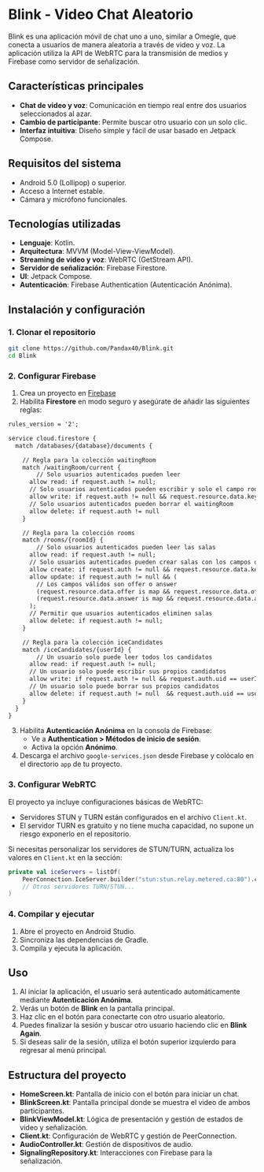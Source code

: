 # Blink - Video Chat Aleatorio

Blink es una aplicación móvil de chat uno a uno, similar a Omegle, que conecta a usuarios de manera aleatoria a través de video y voz. La aplicación utiliza la API de WebRTC para la transmisión de medios y Firebase como servidor de señalización.

## Características principales

- **Chat de video y voz**: Comunicación en tiempo real entre dos usuarios seleccionados al azar.
- **Cambio de participante**: Permite buscar otro usuario con un solo clic.
- **Interfaz intuitiva**: Diseño simple y fácil de usar basado en Jetpack Compose.

## Requisitos del sistema

- Android 5.0 (Lollipop) o superior.
- Acceso a Internet estable.
- Cámara y micrófono funcionales.

## Tecnologías utilizadas

- **Lenguaje**: Kotlin.
- **Arquitectura**: MVVM (Model-View-ViewModel).
- **Streaming de video y voz**: WebRTC (GetStream API).
- **Servidor de señalización**: Firebase Firestore.
- **UI**: Jetpack Compose.
- **Autenticación**: Firebase Authentication (Autenticación Anónima).

## Instalación y configuración

### 1. Clonar el repositorio

```bash
git clone https://github.com/Pandax40/Blink.git
cd Blink
```

### 2. Configurar Firebase

1. Crea un proyecto en [Firebase](https://console.firebase.google.com/)
2. Habilita **Firestore** en modo seguro y asegúrate de añadir las siguientes reglas:
```txt
rules_version = '2';

service cloud.firestore {
  match /databases/{database}/documents {

    // Regla para la colección waitingRoom
    match /waitingRoom/current {
    	// Solo usuarios autenticados pueden leer
      allow read: if request.auth != null;
      // Solo usuarios autenticados pueden escribir y solo el campo roomId es permitido
      allow write: if request.auth != null && request.resource.data.keys().hasOnly(['roomId']);
      // Solo usuarios autenticados pueden borrar el waitingRoom
      allow delete: if request.auth != null
    }

    // Regla para la colección rooms
    match /rooms/{roomId} {
    	// Solo usuarios autenticados pueden leer las salas
      allow read: if request.auth != null;
      // Solo usuarios autenticados pueden crear salas con los campos offer y answer
      allow create: if request.auth != null && request.resource.data.keys().hasOnly(['offer', 'answer']);
      allow update: if request.auth != null && (
        // Los campos válidos son offer o answer
        (request.resource.data.offer is map && request.resource.data.offer.keys().hasOnly(['sdp', 'ownerId'])) ||
        (request.resource.data.answer is map && request.resource.data.answer.keys().hasOnly(['sdp', 'responderId']))
      );
      // Permitir que usuarios autenticados eliminen salas
      allow delete: if request.auth != null;
    }

    // Regla para la colección iceCandidates
    match /iceCandidates/{userId} {
    	// Un usuario solo puede leer todos los candidatos
      allow read: if request.auth != null; 
      // Un usuario solo puede escribir sus propios candidatos
      allow write: if request.auth != null && request.auth.uid == userId; 
      // Un usuario solo puede borrar sus propios candidatos
      allow delete: if request.auth != null  && request.auth.uid == userId; 
    }
  }
}
```
3. Habilita **Autenticación Anónima** en la consola de Firebase:
   - Ve a **Authentication > Métodos de inicio de sesión**.
   - Activa la opción **Anónimo**.
4. Descarga el archivo `google-services.json` desde Firebase y colócalo en el directorio `app` de tu proyecto.

### 3. Configurar WebRTC

El proyecto ya incluye configuraciones básicas de WebRTC:
- Servidores STUN y TURN están configurados en el archivo `Client.kt`.
- El servidor TURN es gratuito y no tiene mucha capacidad, no supone un riesgo exponerlo en el repositorio.

Si necesitas personalizar los servidores de STUN/TURN, actualiza los valores en `Client.kt` en la sección:

```kotlin
private val iceServers = listOf(
    PeerConnection.IceServer.builder("stun:stun.relay.metered.ca:80").createIceServer(),
    // Otros servidores TURN/STUN...
)
```

### 4. Compilar y ejecutar

1. Abre el proyecto en Android Studio.
2. Sincroniza las dependencias de Gradle.
3. Compila y ejecuta la aplicación.

## Uso

1. Al iniciar la aplicación, el usuario será autenticado automáticamente mediante **Autenticación Anónima**.
2. Verás un botón de **Blink** en la pantalla principal.
3. Haz clic en el botón para conectarte con otro usuario aleatorio.
4. Puedes finalizar la sesión y buscar otro usuario haciendo clic en **Blink Again**.
5. Si deseas salir de la sesión, utiliza el botón superior izquierdo para regresar al menú principal.

## Estructura del proyecto

- **HomeScreen.kt**: Pantalla de inicio con el botón para iniciar un chat.
- **BlinkScreen.kt**: Pantalla principal donde se muestra el video de ambos participantes.
- **BlinkViewModel.kt**: Lógica de presentación y gestión de estados de video y señalización.
- **Client.kt**: Configuración de WebRTC y gestión de PeerConnection.
- **AudioController.kt**: Gestión de dispositivos de audio.
- **SignalingRepository.kt**: Interacciones con Firebase para la señalización.
